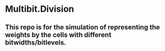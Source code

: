 # Multibit.Division
## This repo is for the simulation of representing the weights by the cells with different bitwidths/bitlevels. 
